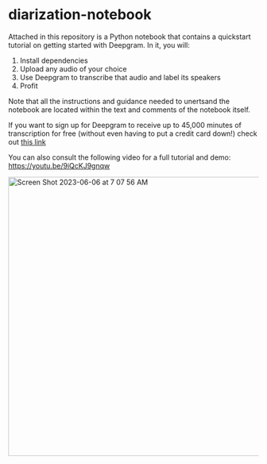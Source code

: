 # diarization-notebook

Attached in this repository is a Python notebook that contains a quickstart tutorial on getting started with Deepgram. In it, you will:
1. Install dependencies
2. Upload any audio of your choice
3. Use Deepgram to transcribe that audio and label its speakers
4. Profit

Note that all the instructions and guidance needed to unertsand the notebook are located within the text and comments of the notebook itself.

If you want to sign up for Deepgram to receive up to 45,000 minutes of transcription for free (without even having to put a credit card down!) check out [this link](https://dpgr.am/youtube)

You can also consult the following video for a full tutorial and demo: https://youtu.be/9iQcKJ9gnqw

<img width="562" alt="Screen Shot 2023-06-06 at 7 07 56 AM" src="https://github.com/deepgram-devs/diarization-notebook/assets/57232352/a515d954-0462-4a4b-b3c0-ed9680318cdb">
